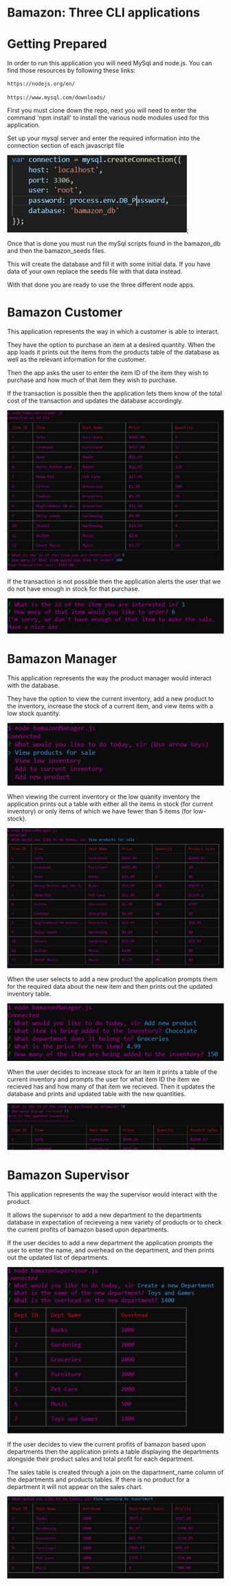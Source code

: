 # Bamazon: Three CLI applications

# Getting Prepared

In order to run this application you will need MySql and node.js.
You can find those resources by following these links:
    
    https://nodejs.org/en/
    
    https://www.mysql.com/downloads/

First you must clone down the repo, next you will need to enter the command 'npm install' to install the various node modules used for this application.

Set up your mysql server and enter the required information into the connection section of each javascript file

![connection](./images/connection.PNG);

Once that is done you must run the mySql scripts found in the bamazon_db and then the bamazon_seeds files.

This will create the database and fill it with some initial data.  If you have data of your own replace the seeds file with that data instead.

With that done you are ready to use the three different node apps.

# Bamazon Customer

This application represents the way in which a customer is able to interact.

They have the option to purchase an item at a desired quantity.  When the app loads it prints out the items from the products table of the database as well as the relevant information for the customer.  

Then the app asks the user to enter the item ID of the item they wish to purchase and how much of that item they wish to purchase.

If the transaction is possible then the application lets them know of the total cost of the transaction and updates the database accordingly.

![Read+Success](./images/Read+Success.PNG)

If the transaction is not possible then the application alerts the user that we do not have enough in stock for that purchase.

![Failure](./images/Failed.PNG)

# Bamazon Manager

This application represents the way the product manager would interact with the database.

They have the option to view the current inventory, add a new product to the inventory, increase the stock of a current item, and view items with a low stock quantity.

![list](./images/ManagerList.PNG)

When viewing the current inventory or the low quanity inventory the application prints out a table with either all the items in stock (for current inventory) or only items of which we have fewer than 5 items (for low-stock).

![ReadItems](./images/ReadItems.PNG)

When the user selects to add a new product the application prompts them for the required data about the new item and then prints out the updated inventory table.

![AddNew](./images/NewItem.PNG)

When the user decides to increase stock for an item it prints a table of the current inventory and prompts the user for what item ID the item we recieved has and how many of that item we recieved.  Then it updates the database and prints and updated table with the new quantities.

![update](./images/UpdateItem.PNG)

# Bamazon Supervisor

This application represents the way the supervisor would interact with the product.

It allows the supervisor to add a new department to the departments database in expectation of recieveing a new variety of products or to check the current profits of bamazon based upon departments.

If the user decides to add a new department the application prompts the user to enter the name, and overhead on the department, and then prints out the updated list of departments.

![newDept](./images/NewDept.PNG)

If the user decides to view the current profits of bamazon based upon departments then the application prints a table displaying the departments alongside their product sales and total profit for each department.

The sales table is created through a join on the dapartment_name column of the departments and products tables.  If there is no product for a department it will not appear on the sales chart.

![sales](./images/Profits.PNG)
